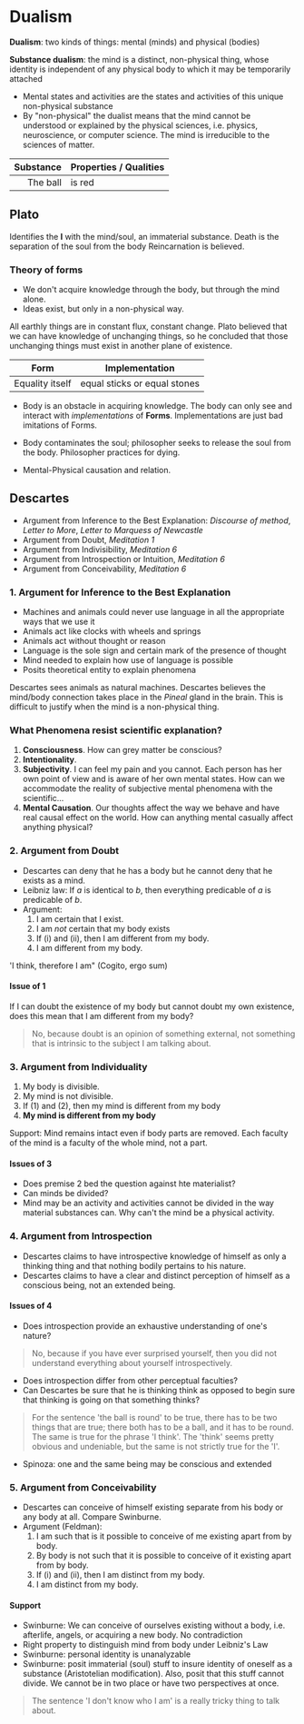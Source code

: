 # Dualism

**Dualism**: two kinds of things: mental (minds) and physical (bodies)

**Substance dualism**: the mind is a distinct, non-physical thing, whose identity is independent of any physical body to which it may be temporarily attached

- Mental states and activities are the states and activities of this unique non-physical substance
- By "non-physical" the dualist means that the mind cannot be understood or explained by the physical sciences, i.e. physics, neuroscience, or computer science. The mind is irreducible to the sciences of matter.

| Substance | Properties / Qualities |
| --: | :-- |
| The ball | is red |

## Plato

Identifies the **I** with the mind/soul, an immaterial substance.
Death is the separation of the soul from the body
Reincarnation is believed.

### Theory of forms

- We don't acquire knowledge through the body, but through the mind alone.
- Ideas exist, but only in a non-physical way.

All earthly things are in constant flux, constant change. Plato believed that we can have knowledge of unchanging things, so he concluded that those unchanging things must exist in another plane of existence.

| Form | Implementation |
| :-: | :-: |
| Equality itself | equal sticks or equal stones |

- Body is an obstacle in acquiring knowledge. The body can only see and interact with *implementations* of **Forms**. Implementations are just bad imitations of Forms.

- Body contaminates the soul; philosopher seeks to release the soul from the body. Philosopher practices for dying.

- Mental-Physical causation and relation.

## Descartes

- Argument from Inference to the Best Explanation: *Discourse of method*, *Letter to More*, *Letter to Marquess of Newcastle*
- Argument from Doubt, *Meditation 1*
- Argument from Indivisibility, *Meditation 6*
- Argument from Introspection or Intuition, *Meditation 6*
- Argument from Conceivability, *Meditation 6*

### 1. Argument for Inference to the Best Explanation

- Machines and animals could never use language in all the appropriate ways that we use it
- Animals act like clocks with wheels and springs
- Animals act without thought or reason
- Language is the sole sign and certain mark of the presence of thought
- Mind needed to explain how use of language is possible
- Posits theoretical entity to explain phenomena

Descartes sees animals as natural machines.
Descartes believes the mind/body connection takes place in the *Pineal* gland in the brain. This is difficult to justify when the mind is a non-physical thing.

### What Phenomena resist scientific explanation?

1. **Consciousness**. How can grey matter be conscious?
1. **Intentionality**.
1. **Subjectivity**. I can feel my pain and you cannot. Each person has her own point of view and is aware of her own mental states. How can we accommodate the reality of subjective mental phenomena with the scientific...
1. **Mental Causation**. Our thoughts affect the way we behave and have real causal effect on the world. How can anything mental casually affect anything physical?

### 2. Argument from Doubt

- Descartes can deny that he has a body but he cannot deny that he exists as a mind.
- Leibniz law: If *a* is identical to *b*, then everything predicable of *a* is predicable of *b*.
- Argument:
    1. I am certain that I exist.
    1. I am *not* certain that my body exists
    1. If (i) and (ii), then I am different from my body.
    1. I am different from my body.

'I think, therefore I am" (Cogito, ergo sum)

#### Issue of 1

If I can doubt the existence of my body but cannot doubt my own existence, does this mean that I am different from my body?

> No, because doubt is an opinion of something external, not something that is intrinsic to the subject I am talking about.

### 3. Argument from Individuality

1. My body is divisible.
1. My mind is not divisible.
1. If (1) and (2), then my mind is different from my body
1. **My mind is different from my body**

Support: Mind remains intact even if body parts are removed. Each faculty of the mind is a faculty of the whole mind, not a part.

#### Issues of 3

- Does premise 2 bed the question against hte materialist?
- Can minds be divided?
- Mind may be an activity and activities cannot be divided in the way material substances can. Why can't the mind be a physical activity.

### 4. Argument from Introspection

- Descartes claims to have introspective knowledge of himself as only a thinking thing and that nothing bodily pertains to his nature.
- Descartes claims to have a clear and distinct perception of himself as a conscious being, not an extended being.

#### Issues of 4

- Does introspection provide an exhaustive understanding of one's nature?

> No, because if you have ever surprised yourself, then you did not understand everything about yourself introspectively.

- Does introspection differ from other perceptual faculties?
- Can Descartes be sure that he is thinking think as opposed to begin sure that thinking is going on that something thinks?

> For the sentence 'the ball is round' to be true, there has to be two things that are true; there both has to be a ball, and it has to be round. The same is true for the phrase 'I think'. The 'think' seems pretty obvious and undeniable, but the same is not strictly true for the 'I'.

- Spinoza: one and the same being may be conscious and extended

### 5. Argument from Conceivability

- Descartes can conceive of himself existing separate from his body or any body at all. Compare Swinburne.
- Argument (Feldman):
    1. I am such that is it possible to conceive of me existing apart from by body.
    1. By body is not such that it is possible to conceive of it existing apart from by body.
    1. If (i) and (ii), then I am distinct from my body.
    1. I am distinct from my body.

#### Support

- Swinburne: We can conceive of ourselves existing without a body, i.e. afterlife, angels, or acquiring a new body. No contradiction
- Right property to distinguish mind from body under Leibniz's Law
- Swinburne: personal identity is unanalyzable
- Swinburne: posit immaterial (soul) stuff to insure identity of oneself as a substance (Aristotelian modification). Also, posit that this stuff cannot divide. We cannot be in two place or have two perspectives at once.

> The sentence 'I don't know who I am' is a really tricky thing to talk about.
